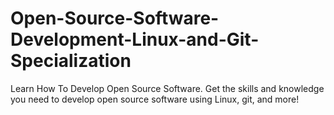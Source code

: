 # Open-Source-Software-Development-Linux-and-Git-Specialization
Learn How To Develop Open Source Software. Get the skills and knowledge you need to develop open source software using Linux, git, and more!
